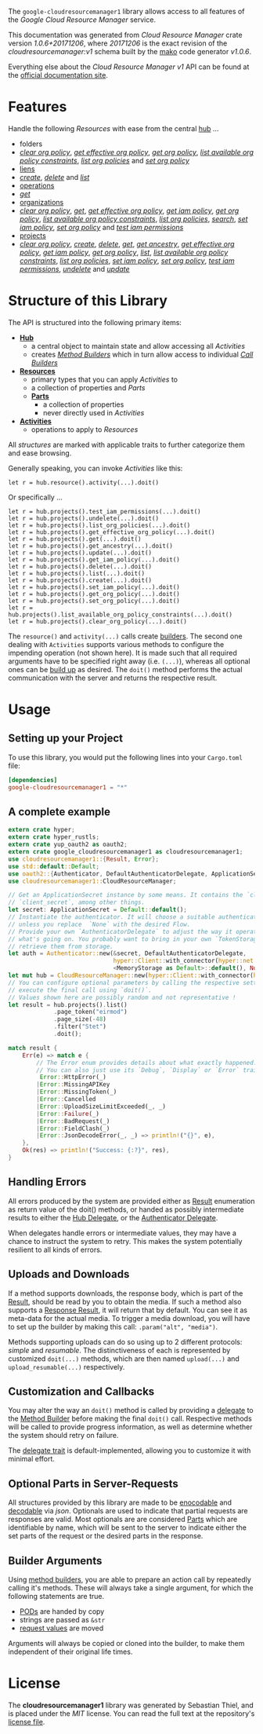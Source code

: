 <!---
DO NOT EDIT !
This file was generated automatically from 'src/mako/api/README.md.mako'
DO NOT EDIT !
-->
The `google-cloudresourcemanager1` library allows access to all features of the *Google Cloud Resource Manager* service.

This documentation was generated from *Cloud Resource Manager* crate version *1.0.6+20171206*, where *20171206* is the exact revision of the *cloudresourcemanager:v1* schema built by the [mako](http://www.makotemplates.org/) code generator *v1.0.6*.

Everything else about the *Cloud Resource Manager* *v1* API can be found at the
[official documentation site](https://cloud.google.com/resource-manager).
# Features

Handle the following *Resources* with ease from the central [hub](https://docs.rs/google-cloudresourcemanager1/1.0.6+20171206/google_cloudresourcemanager1/struct.CloudResourceManager.html) ... 

* folders
 * [*clear org policy*](https://docs.rs/google-cloudresourcemanager1/1.0.6+20171206/google_cloudresourcemanager1/struct.FolderClearOrgPolicyCall.html), [*get effective org policy*](https://docs.rs/google-cloudresourcemanager1/1.0.6+20171206/google_cloudresourcemanager1/struct.FolderGetEffectiveOrgPolicyCall.html), [*get org policy*](https://docs.rs/google-cloudresourcemanager1/1.0.6+20171206/google_cloudresourcemanager1/struct.FolderGetOrgPolicyCall.html), [*list available org policy constraints*](https://docs.rs/google-cloudresourcemanager1/1.0.6+20171206/google_cloudresourcemanager1/struct.FolderListAvailableOrgPolicyConstraintCall.html), [*list org policies*](https://docs.rs/google-cloudresourcemanager1/1.0.6+20171206/google_cloudresourcemanager1/struct.FolderListOrgPolicyCall.html) and [*set org policy*](https://docs.rs/google-cloudresourcemanager1/1.0.6+20171206/google_cloudresourcemanager1/struct.FolderSetOrgPolicyCall.html)
* [liens](https://docs.rs/google-cloudresourcemanager1/1.0.6+20171206/google_cloudresourcemanager1/struct.Lien.html)
 * [*create*](https://docs.rs/google-cloudresourcemanager1/1.0.6+20171206/google_cloudresourcemanager1/struct.LienCreateCall.html), [*delete*](https://docs.rs/google-cloudresourcemanager1/1.0.6+20171206/google_cloudresourcemanager1/struct.LienDeleteCall.html) and [*list*](https://docs.rs/google-cloudresourcemanager1/1.0.6+20171206/google_cloudresourcemanager1/struct.LienListCall.html)
* [operations](https://docs.rs/google-cloudresourcemanager1/1.0.6+20171206/google_cloudresourcemanager1/struct.Operation.html)
 * [*get*](https://docs.rs/google-cloudresourcemanager1/1.0.6+20171206/google_cloudresourcemanager1/struct.OperationGetCall.html)
* [organizations](https://docs.rs/google-cloudresourcemanager1/1.0.6+20171206/google_cloudresourcemanager1/struct.Organization.html)
 * [*clear org policy*](https://docs.rs/google-cloudresourcemanager1/1.0.6+20171206/google_cloudresourcemanager1/struct.OrganizationClearOrgPolicyCall.html), [*get*](https://docs.rs/google-cloudresourcemanager1/1.0.6+20171206/google_cloudresourcemanager1/struct.OrganizationGetCall.html), [*get effective org policy*](https://docs.rs/google-cloudresourcemanager1/1.0.6+20171206/google_cloudresourcemanager1/struct.OrganizationGetEffectiveOrgPolicyCall.html), [*get iam policy*](https://docs.rs/google-cloudresourcemanager1/1.0.6+20171206/google_cloudresourcemanager1/struct.OrganizationGetIamPolicyCall.html), [*get org policy*](https://docs.rs/google-cloudresourcemanager1/1.0.6+20171206/google_cloudresourcemanager1/struct.OrganizationGetOrgPolicyCall.html), [*list available org policy constraints*](https://docs.rs/google-cloudresourcemanager1/1.0.6+20171206/google_cloudresourcemanager1/struct.OrganizationListAvailableOrgPolicyConstraintCall.html), [*list org policies*](https://docs.rs/google-cloudresourcemanager1/1.0.6+20171206/google_cloudresourcemanager1/struct.OrganizationListOrgPolicyCall.html), [*search*](https://docs.rs/google-cloudresourcemanager1/1.0.6+20171206/google_cloudresourcemanager1/struct.OrganizationSearchCall.html), [*set iam policy*](https://docs.rs/google-cloudresourcemanager1/1.0.6+20171206/google_cloudresourcemanager1/struct.OrganizationSetIamPolicyCall.html), [*set org policy*](https://docs.rs/google-cloudresourcemanager1/1.0.6+20171206/google_cloudresourcemanager1/struct.OrganizationSetOrgPolicyCall.html) and [*test iam permissions*](https://docs.rs/google-cloudresourcemanager1/1.0.6+20171206/google_cloudresourcemanager1/struct.OrganizationTestIamPermissionCall.html)
* [projects](https://docs.rs/google-cloudresourcemanager1/1.0.6+20171206/google_cloudresourcemanager1/struct.Project.html)
 * [*clear org policy*](https://docs.rs/google-cloudresourcemanager1/1.0.6+20171206/google_cloudresourcemanager1/struct.ProjectClearOrgPolicyCall.html), [*create*](https://docs.rs/google-cloudresourcemanager1/1.0.6+20171206/google_cloudresourcemanager1/struct.ProjectCreateCall.html), [*delete*](https://docs.rs/google-cloudresourcemanager1/1.0.6+20171206/google_cloudresourcemanager1/struct.ProjectDeleteCall.html), [*get*](https://docs.rs/google-cloudresourcemanager1/1.0.6+20171206/google_cloudresourcemanager1/struct.ProjectGetCall.html), [*get ancestry*](https://docs.rs/google-cloudresourcemanager1/1.0.6+20171206/google_cloudresourcemanager1/struct.ProjectGetAncestryCall.html), [*get effective org policy*](https://docs.rs/google-cloudresourcemanager1/1.0.6+20171206/google_cloudresourcemanager1/struct.ProjectGetEffectiveOrgPolicyCall.html), [*get iam policy*](https://docs.rs/google-cloudresourcemanager1/1.0.6+20171206/google_cloudresourcemanager1/struct.ProjectGetIamPolicyCall.html), [*get org policy*](https://docs.rs/google-cloudresourcemanager1/1.0.6+20171206/google_cloudresourcemanager1/struct.ProjectGetOrgPolicyCall.html), [*list*](https://docs.rs/google-cloudresourcemanager1/1.0.6+20171206/google_cloudresourcemanager1/struct.ProjectListCall.html), [*list available org policy constraints*](https://docs.rs/google-cloudresourcemanager1/1.0.6+20171206/google_cloudresourcemanager1/struct.ProjectListAvailableOrgPolicyConstraintCall.html), [*list org policies*](https://docs.rs/google-cloudresourcemanager1/1.0.6+20171206/google_cloudresourcemanager1/struct.ProjectListOrgPolicyCall.html), [*set iam policy*](https://docs.rs/google-cloudresourcemanager1/1.0.6+20171206/google_cloudresourcemanager1/struct.ProjectSetIamPolicyCall.html), [*set org policy*](https://docs.rs/google-cloudresourcemanager1/1.0.6+20171206/google_cloudresourcemanager1/struct.ProjectSetOrgPolicyCall.html), [*test iam permissions*](https://docs.rs/google-cloudresourcemanager1/1.0.6+20171206/google_cloudresourcemanager1/struct.ProjectTestIamPermissionCall.html), [*undelete*](https://docs.rs/google-cloudresourcemanager1/1.0.6+20171206/google_cloudresourcemanager1/struct.ProjectUndeleteCall.html) and [*update*](https://docs.rs/google-cloudresourcemanager1/1.0.6+20171206/google_cloudresourcemanager1/struct.ProjectUpdateCall.html)




# Structure of this Library

The API is structured into the following primary items:

* **[Hub](https://docs.rs/google-cloudresourcemanager1/1.0.6+20171206/google_cloudresourcemanager1/struct.CloudResourceManager.html)**
    * a central object to maintain state and allow accessing all *Activities*
    * creates [*Method Builders*](https://docs.rs/google-cloudresourcemanager1/1.0.6+20171206/google_cloudresourcemanager1/trait.MethodsBuilder.html) which in turn
      allow access to individual [*Call Builders*](https://docs.rs/google-cloudresourcemanager1/1.0.6+20171206/google_cloudresourcemanager1/trait.CallBuilder.html)
* **[Resources](https://docs.rs/google-cloudresourcemanager1/1.0.6+20171206/google_cloudresourcemanager1/trait.Resource.html)**
    * primary types that you can apply *Activities* to
    * a collection of properties and *Parts*
    * **[Parts](https://docs.rs/google-cloudresourcemanager1/1.0.6+20171206/google_cloudresourcemanager1/trait.Part.html)**
        * a collection of properties
        * never directly used in *Activities*
* **[Activities](https://docs.rs/google-cloudresourcemanager1/1.0.6+20171206/google_cloudresourcemanager1/trait.CallBuilder.html)**
    * operations to apply to *Resources*

All *structures* are marked with applicable traits to further categorize them and ease browsing.

Generally speaking, you can invoke *Activities* like this:

```Rust,ignore
let r = hub.resource().activity(...).doit()
```

Or specifically ...

```ignore
let r = hub.projects().test_iam_permissions(...).doit()
let r = hub.projects().undelete(...).doit()
let r = hub.projects().list_org_policies(...).doit()
let r = hub.projects().get_effective_org_policy(...).doit()
let r = hub.projects().get(...).doit()
let r = hub.projects().get_ancestry(...).doit()
let r = hub.projects().update(...).doit()
let r = hub.projects().get_iam_policy(...).doit()
let r = hub.projects().delete(...).doit()
let r = hub.projects().list(...).doit()
let r = hub.projects().create(...).doit()
let r = hub.projects().set_iam_policy(...).doit()
let r = hub.projects().get_org_policy(...).doit()
let r = hub.projects().set_org_policy(...).doit()
let r = hub.projects().list_available_org_policy_constraints(...).doit()
let r = hub.projects().clear_org_policy(...).doit()
```

The `resource()` and `activity(...)` calls create [builders][builder-pattern]. The second one dealing with `Activities` 
supports various methods to configure the impending operation (not shown here). It is made such that all required arguments have to be 
specified right away (i.e. `(...)`), whereas all optional ones can be [build up][builder-pattern] as desired.
The `doit()` method performs the actual communication with the server and returns the respective result.

# Usage

## Setting up your Project

To use this library, you would put the following lines into your `Cargo.toml` file:

```toml
[dependencies]
google-cloudresourcemanager1 = "*"
```

## A complete example

```Rust
extern crate hyper;
extern crate hyper_rustls;
extern crate yup_oauth2 as oauth2;
extern crate google_cloudresourcemanager1 as cloudresourcemanager1;
use cloudresourcemanager1::{Result, Error};
use std::default::Default;
use oauth2::{Authenticator, DefaultAuthenticatorDelegate, ApplicationSecret, MemoryStorage};
use cloudresourcemanager1::CloudResourceManager;

// Get an ApplicationSecret instance by some means. It contains the `client_id` and 
// `client_secret`, among other things.
let secret: ApplicationSecret = Default::default();
// Instantiate the authenticator. It will choose a suitable authentication flow for you, 
// unless you replace  `None` with the desired Flow.
// Provide your own `AuthenticatorDelegate` to adjust the way it operates and get feedback about 
// what's going on. You probably want to bring in your own `TokenStorage` to persist tokens and
// retrieve them from storage.
let auth = Authenticator::new(&secret, DefaultAuthenticatorDelegate,
                              hyper::Client::with_connector(hyper::net::HttpsConnector::new(hyper_rustls::TlsClient::new())),
                              <MemoryStorage as Default>::default(), None);
let mut hub = CloudResourceManager::new(hyper::Client::with_connector(hyper::net::HttpsConnector::new(hyper_rustls::TlsClient::new())), auth);
// You can configure optional parameters by calling the respective setters at will, and
// execute the final call using `doit()`.
// Values shown here are possibly random and not representative !
let result = hub.projects().list()
             .page_token("eirmod")
             .page_size(-48)
             .filter("Stet")
             .doit();

match result {
    Err(e) => match e {
        // The Error enum provides details about what exactly happened.
        // You can also just use its `Debug`, `Display` or `Error` traits
         Error::HttpError(_)
        |Error::MissingAPIKey
        |Error::MissingToken(_)
        |Error::Cancelled
        |Error::UploadSizeLimitExceeded(_, _)
        |Error::Failure(_)
        |Error::BadRequest(_)
        |Error::FieldClash(_)
        |Error::JsonDecodeError(_, _) => println!("{}", e),
    },
    Ok(res) => println!("Success: {:?}", res),
}

```
## Handling Errors

All errors produced by the system are provided either as [Result](https://docs.rs/google-cloudresourcemanager1/1.0.6+20171206/google_cloudresourcemanager1/enum.Result.html) enumeration as return value of 
the doit() methods, or handed as possibly intermediate results to either the 
[Hub Delegate](https://docs.rs/google-cloudresourcemanager1/1.0.6+20171206/google_cloudresourcemanager1/trait.Delegate.html), or the [Authenticator Delegate](https://docs.rs/yup-oauth2/*/yup_oauth2/trait.AuthenticatorDelegate.html).

When delegates handle errors or intermediate values, they may have a chance to instruct the system to retry. This 
makes the system potentially resilient to all kinds of errors.

## Uploads and Downloads
If a method supports downloads, the response body, which is part of the [Result](https://docs.rs/google-cloudresourcemanager1/1.0.6+20171206/google_cloudresourcemanager1/enum.Result.html), should be
read by you to obtain the media.
If such a method also supports a [Response Result](https://docs.rs/google-cloudresourcemanager1/1.0.6+20171206/google_cloudresourcemanager1/trait.ResponseResult.html), it will return that by default.
You can see it as meta-data for the actual media. To trigger a media download, you will have to set up the builder by making
this call: `.param("alt", "media")`.

Methods supporting uploads can do so using up to 2 different protocols: 
*simple* and *resumable*. The distinctiveness of each is represented by customized 
`doit(...)` methods, which are then named `upload(...)` and `upload_resumable(...)` respectively.

## Customization and Callbacks

You may alter the way an `doit()` method is called by providing a [delegate](https://docs.rs/google-cloudresourcemanager1/1.0.6+20171206/google_cloudresourcemanager1/trait.Delegate.html) to the 
[Method Builder](https://docs.rs/google-cloudresourcemanager1/1.0.6+20171206/google_cloudresourcemanager1/trait.CallBuilder.html) before making the final `doit()` call. 
Respective methods will be called to provide progress information, as well as determine whether the system should 
retry on failure.

The [delegate trait](https://docs.rs/google-cloudresourcemanager1/1.0.6+20171206/google_cloudresourcemanager1/trait.Delegate.html) is default-implemented, allowing you to customize it with minimal effort.

## Optional Parts in Server-Requests

All structures provided by this library are made to be [enocodable](https://docs.rs/google-cloudresourcemanager1/1.0.6+20171206/google_cloudresourcemanager1/trait.RequestValue.html) and 
[decodable](https://docs.rs/google-cloudresourcemanager1/1.0.6+20171206/google_cloudresourcemanager1/trait.ResponseResult.html) via *json*. Optionals are used to indicate that partial requests are responses 
are valid.
Most optionals are are considered [Parts](https://docs.rs/google-cloudresourcemanager1/1.0.6+20171206/google_cloudresourcemanager1/trait.Part.html) which are identifiable by name, which will be sent to 
the server to indicate either the set parts of the request or the desired parts in the response.

## Builder Arguments

Using [method builders](https://docs.rs/google-cloudresourcemanager1/1.0.6+20171206/google_cloudresourcemanager1/trait.CallBuilder.html), you are able to prepare an action call by repeatedly calling it's methods.
These will always take a single argument, for which the following statements are true.

* [PODs][wiki-pod] are handed by copy
* strings are passed as `&str`
* [request values](https://docs.rs/google-cloudresourcemanager1/1.0.6+20171206/google_cloudresourcemanager1/trait.RequestValue.html) are moved

Arguments will always be copied or cloned into the builder, to make them independent of their original life times.

[wiki-pod]: http://en.wikipedia.org/wiki/Plain_old_data_structure
[builder-pattern]: http://en.wikipedia.org/wiki/Builder_pattern
[google-go-api]: https://github.com/google/google-api-go-client

# License
The **cloudresourcemanager1** library was generated by Sebastian Thiel, and is placed 
under the *MIT* license.
You can read the full text at the repository's [license file][repo-license].

[repo-license]: https://github.com/Byron/google-apis-rsblob/master/LICENSE.md
